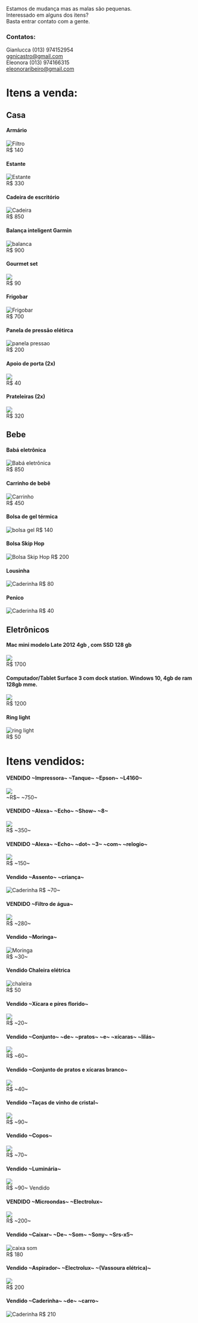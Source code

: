 Estamos de mudança mas as malas são pequenas.  
Interessado em alguns dos itens?  
Basta entrar contato com a gente.  
### Contatos:
Gianlucca (013) 974152954  
ggnicastro@gmail.com  
Eleonora  (013) 974166315  
eleonoraribeiro@gmail.com  

# Itens a venda:

## Casa

#### Armário
![Filtro](./armario.jpeg)  
R$ 140  

#### Estante
![Estante](./Estante.jpeg)  
R$ 330  

#### Cadeira de escritório
![Cadeira](./Cadeira.jpeg)  
R$ 850  

#### Balança inteligent Garmin
![balanca](./Balanca_inteligente.jpeg)  
R$ 900  


#### Gourmet set
![](./Tacas_vinho_2.jpeg)  
R$ 90  

#### Frigobar
![Frigobar](./FrigoBar.jpeg)  
R$ 700  


#### Panela de pressão elétirca
![panela pressao](./panela_pressao.jpg)  
R$ 200    


#### Apoio de porta (2x)
![](./Apoio_porta.JPG)  
R$ 40    

#### Prateleiras (2x)
![](./Prateleiras.JPG)  
R$ 320    

## Bebe

#### Babá eletrônica
![Babá eletrônica](./BABA.jpg)  
R$ 850  

#### Carrinho de bebê
![Carrinho](./Carrinho.jpeg)  
R$ 450  

#### Bolsa de gel térmica
![bolsa gel](./bolsa_gel_termica.jpeg)
R$ 140

#### Bolsa Skip Hop
![Bolsa Skip Hop](./Bolsa_bebe.jpg)
R$ 200

#### Lousinha
![Caderinha](./Lousa.JPG)
R$ 80

#### Penico
![Caderinha](./Pinico.JPG)
R$ 40


## Eletrônicos

####  Mac mini modelo Late 2012 4gb , com SSD 128 gb
![](./macmini.jpeg)  
R$ 1700  

####  Computador/Tablet Surface 3 com dock station. Windows 10, 4gb de ram 128gb mme.
![](./surface-3.jpg)  
R$ 1200  



#### Ring light
![ring light](./ring_light.jpeg)  
R$ 50


# Itens vendidos:

#### VENDIDO ~Impressora~ ~Tanque~ ~Epson~ ~L4160~
![](./impressora.jpeg)  
~R$~ ~750~  

####  VENDIDO ~Alexa~ ~Echo~ ~Show~ ~8~
![](./echo_show8.jpg)  
R$ ~350~

####  VENDIDO ~Alexa~ ~Echo~ ~dot~ ~3~ ~com~ ~relogio~
![](./echo_dot3.jpg)  
R$ ~150~    


#### Vendido ~Assento~ ~criança~
![Caderinha](./assento.JPG)
R$ ~70~

#### VENDIDO ~Filtro de água~
![](./Filtro.jpeg)  
R$ ~280~    

#### Vendido ~Moringa~
![Moringa](./Moringa.jpeg)  
R$ ~30~  

#### Vendido Chaleira elétrica  
![chaleira](./Chaleira.jpeg)  
R$ 50  


#### Vendido ~Xícara e píres florido~
![](./Louca.jpeg)  
R$ ~20~  

#### Vendido ~Conjunto~ ~de~ ~pratos~ ~e~ ~xícaras~ ~lilás~  
![](./Louca_3.jpeg)  
R$ ~60~  

#### Vendido ~Conjunto de pratos e xícaras branco~  
![](./Louca_2.jpeg)  
R$ ~40~  

#### Vendido ~Taças de vinho de cristal~
![](./Tacas_vinho.jpeg)  
R$ ~90~  

#### Vendido ~Copos~
![](./Copos.JPG)  
R$ ~70~  

#### Vendido ~Luminária~  
![](./Luminaria.jpeg)  
R$ ~90~ Vendido  

#### VENDIDO ~Microondas~  ~Electrolux~
![](./microondas.webp)  
R$ ~200~  

#### Vendido  ~Caixar~ ~De~ ~Som~ ~Sony~ ~Srs-x5~  
![caixa som](./caixa_som.jpeg)  
R$ 180

####  Vendido ~Aspirador~ ~Electrolux~ ~(Vassoura elétrica)~
![](./Vassoura_eletrica.jpeg)  
R$ 200    

#### Vendido  ~Caderinha~ ~de~ ~carro~
![Caderinha](./Cadeirinha_bebe.jpeg)
R$ 210

